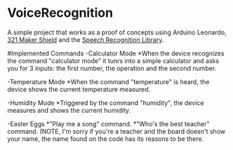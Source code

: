 # VoiceRecognition
A simple project that works as a proof of concepts using Arduino Leonardo, [321 Maker Shield](https://github.com/321maker) and the [Speech Recognition Library](https://github.com/Uberi/speech_recognition).

#Implemented Commands
-Calculator Mode
	*When the device recognizes the command "calculator mode" it tunrs into a simple calculator and asks you for 3 inputs: the first number, the operation and the second number.

-Temperature Mode
	*When the command "temperature" is heard, the device shows the current temperature measured.

-Humidity Mode
	*Triggered by the command "humidity", the device measures and shows the current humidity.

-Easter Eggs
	*"Play me a song" command.
	*"Who's the best teacher" command. (NOTE, I'm sorry if you're a teacher and the board doesn't show your name, the name found on the code has its reasons to be there. 

